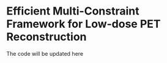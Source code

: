 # Efficient Multi-Constraint Framework for Low-dose PET Reconstruction
The code will be updated here
